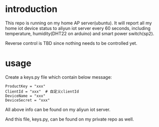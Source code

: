 # introduction
This repo is running on my home AP server(ubuntu). It will report all my home iot device status to aliyun iot server every 60 seconds, including temperature, humidity(DHT22 on arduino) and smart power switch(sp2).

Reverse control is TBD since nothing needs to be controlled yet.

# usage
Create a keys.py file which contain below message:

```
ProductKey = "xxx"
ClientId = "xxx"  # 自定义clientId
DeviceName = "xxx"
DeviceSecret = "xxx"
```

All above info can be found on my aliyun iot server.

And this file, keys.py, can be found on my private repo as well.
